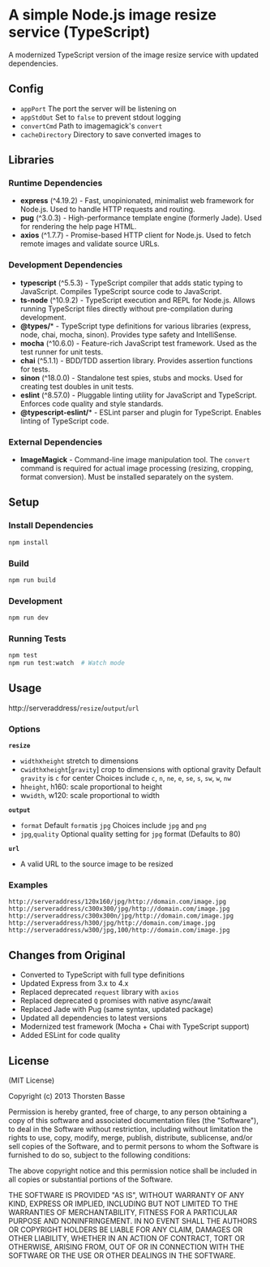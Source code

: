 # A simple Node.js image resize service (TypeScript)

A modernized TypeScript version of the image resize service with updated dependencies.

## Config

- `appPort` The port the server will be listening on
- `appStdOut` Set to `false` to prevent stdout logging
- `convertCmd` Path to imagemagick's `convert`
- `cacheDirectory` Directory to save converted images to

## Libraries

### Runtime Dependencies

- **express** (^4.19.2) - Fast, unopinionated, minimalist web framework for Node.js. Used to handle HTTP requests and routing.
- **pug** (^3.0.3) - High-performance template engine (formerly Jade). Used for rendering the help page HTML.
- **axios** (^1.7.7) - Promise-based HTTP client for Node.js. Used to fetch remote images and validate source URLs.

### Development Dependencies

- **typescript** (^5.5.3) - TypeScript compiler that adds static typing to JavaScript. Compiles TypeScript source code to JavaScript.
- **ts-node** (^10.9.2) - TypeScript execution and REPL for Node.js. Allows running TypeScript files directly without pre-compilation during development.
- **@types/*** - TypeScript type definitions for various libraries (express, node, chai, mocha, sinon). Provides type safety and IntelliSense.
- **mocha** (^10.6.0) - Feature-rich JavaScript test framework. Used as the test runner for unit tests.
- **chai** (^5.1.1) - BDD/TDD assertion library. Provides assertion functions for tests.
- **sinon** (^18.0.0) - Standalone test spies, stubs and mocks. Used for creating test doubles in unit tests.
- **eslint** (^8.57.0) - Pluggable linting utility for JavaScript and TypeScript. Enforces code quality and style standards.
- **@typescript-eslint/*** - ESLint parser and plugin for TypeScript. Enables linting of TypeScript code.

### External Dependencies

- **ImageMagick** - Command-line image manipulation tool. The `convert` command is required for actual image processing (resizing, cropping, format conversion). Must be installed separately on the system.

## Setup

### Install Dependencies

```bash
npm install
```

### Build

```bash
npm run build
```

### Development

```bash
npm run dev
```

### Running Tests

```bash
npm test
npm run test:watch  # Watch mode
```

## Usage

http://serveraddress/`resize`/`output`/`url`

### Options

**`resize`**

- `width`x`height` stretch to dimensions
- c`width`x`height`[`gravity`] crop to dimensions with optional gravity
  Default `gravity` is `c` for center
  Choices include `c`, `n`, `ne`, `e`, `se`, `s`, `sw`, `w`, `nw`
- h`height`, h160: scale proportional to height
- w`width`, w120: scale proportional to width

**`output`**

- `format`
  Default `format`is `jpg`
  Choices include `jpg` and `png`
- `jpg`,`quality`
  Optional quality setting for `jpg` format (Defaults to 80)

**`url`**

- A valid URL to the source image to be resized

### Examples

`http://serveraddress/120x160/jpg/http://domain.com/image.jpg`
`http://serveraddress/c300x300/jpg/http://domain.com/image.jpg`
`http://serveraddress/c300x300n/jpg/http://domain.com/image.jpg`
`http://serveraddress/h300/jpg/http://domain.com/image.jpg`
`http://serveraddress/w300/jpg,100/http://domain.com/image.jpg`

## Changes from Original

- Converted to TypeScript with full type definitions
- Updated Express from 3.x to 4.x
- Replaced deprecated `request` library with `axios`
- Replaced deprecated `Q` promises with native async/await
- Replaced Jade with Pug (same syntax, updated package)
- Updated all dependencies to latest versions
- Modernized test framework (Mocha + Chai with TypeScript support)
- Added ESLint for code quality

## License

(MIT License)

Copyright (c) 2013 Thorsten Basse

Permission is hereby granted, free of charge, to any person obtaining a copy of this software and associated documentation files (the "Software"), to deal in the Software without restriction, including without limitation the rights to use, copy, modify, merge, publish, distribute, sublicense, and/or sell copies of the Software, and to permit persons to whom the Software is furnished to do so, subject to the following conditions:

The above copyright notice and this permission notice shall be included in all copies or substantial portions of the Software.

THE SOFTWARE IS PROVIDED "AS IS", WITHOUT WARRANTY OF ANY KIND, EXPRESS OR IMPLIED, INCLUDING BUT NOT LIMITED TO THE WARRANTIES OF MERCHANTABILITY, FITNESS FOR A PARTICULAR PURPOSE AND NONINFRINGEMENT. IN NO EVENT SHALL THE AUTHORS OR COPYRIGHT HOLDERS BE LIABLE FOR ANY CLAIM, DAMAGES OR OTHER LIABILITY, WHETHER IN AN ACTION OF CONTRACT, TORT OR OTHERWISE, ARISING FROM, OUT OF OR IN CONNECTION WITH THE SOFTWARE OR THE USE OR OTHER DEALINGS IN THE SOFTWARE.
